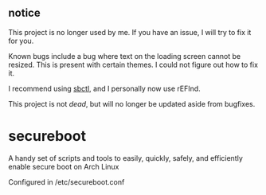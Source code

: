 ## notice
This project is no longer used by me. If you have an issue, I will try to fix it for you.

Known bugs include a bug where text on the loading screen cannot be resized. This is present with certain themes. I could not figure out how to fix it.

I recommend using [sbctl](https://github.com/Foxboron/sbctl), and I personally now use rEFInd.

This project is not _dead_, but will no longer be updated aside from bugfixes.

# secureboot
A handy set of scripts and tools to easily, quickly, safely, and efficiently enable secure boot on Arch Linux

Configured in /etc/secureboot.conf
